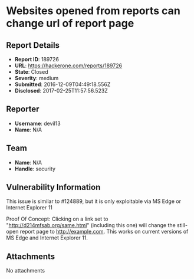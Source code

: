 # Websites opened from reports can change url of report page 

## Report Details
- **Report ID**: 189726
- **URL**: https://hackerone.com/reports/189726
- **State**: Closed
- **Severity**: medium
- **Submitted**: 2016-12-09T04:49:18.556Z
- **Disclosed**: 2017-02-25T11:57:56.523Z

## Reporter
- **Username**: devil13
- **Name**: N/A

## Team
- **Name**: N/A
- **Handle**: security

## Vulnerability Information

This issue is similar to #124889, but it is only exploitable via MS Edge or Internet Explorer 11

Proof Of Concept:
Clicking on a link set to "http://d214mfsab.org/same.html" (including this one) will change the still-open report page to http://example.com. This works on current versions of MS Edge and Internet Explorer 11.


## Attachments
No attachments
